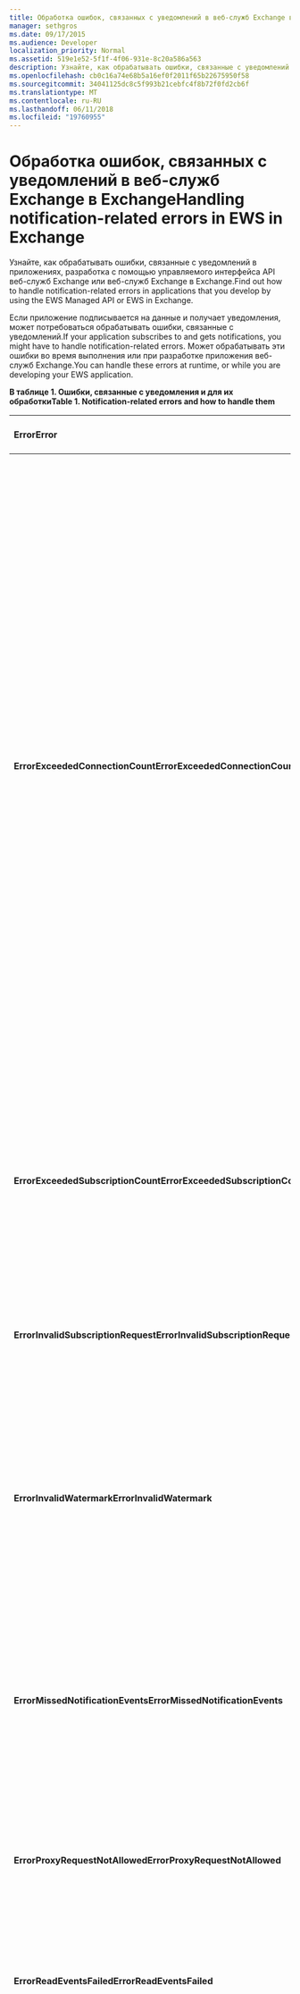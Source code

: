 ```yaml
---
title: Обработка ошибок, связанных с уведомлений в веб-служб Exchange в Exchange
manager: sethgros
ms.date: 09/17/2015
ms.audience: Developer
localization_priority: Normal
ms.assetid: 519e1e52-5f1f-4f06-931e-8c20a586a563
description: Узнайте, как обрабатывать ошибки, связанные с уведомлений в приложениях, разработка с помощью управляемого интерфейса API веб-служб Exchange или веб-служб Exchange в Exchange.
ms.openlocfilehash: cb0c16a74e68b5a16ef0f2011f65b22675950f58
ms.sourcegitcommit: 34041125dc8c5f993b21cebfc4f8b72f0fd2cb6f
ms.translationtype: MT
ms.contentlocale: ru-RU
ms.lasthandoff: 06/11/2018
ms.locfileid: "19760955"
---
```

# <a name="handling-notification-related-errors-in-ews-in-exchange"></a><span data-ttu-id="97870-103">Обработка ошибок, связанных с уведомлений в веб-служб Exchange в Exchange</span><span class="sxs-lookup"><span data-stu-id="97870-103">Handling notification-related errors in EWS in Exchange</span></span>

<span data-ttu-id="97870-104">Узнайте, как обрабатывать ошибки, связанные с уведомлений в приложениях, разработка с помощью управляемого интерфейса API веб-служб Exchange или веб-служб Exchange в Exchange.</span><span class="sxs-lookup"><span data-stu-id="97870-104">Find out how to handle notification-related errors in applications that you develop by using the EWS Managed API or EWS in Exchange.</span></span>
  
<span data-ttu-id="97870-105">Если приложение подписывается на данные и получает уведомления, может потребоваться обрабатывать ошибки, связанные с уведомлений.</span><span class="sxs-lookup"><span data-stu-id="97870-105">If your application subscribes to and gets notifications, you might have to handle notification-related errors.</span></span> <span data-ttu-id="97870-106">Может обрабатывать эти ошибки во время выполнения или при разработке приложения веб-служб Exchange.</span><span class="sxs-lookup"><span data-stu-id="97870-106">You can handle these errors at runtime, or while you are developing your EWS application.</span></span>
  
<span data-ttu-id="97870-107">**В таблице 1. Ошибки, связанные с уведомления и для их обработки**</span><span class="sxs-lookup"><span data-stu-id="97870-107">**Table 1. Notification-related errors and how to handle them**</span></span>

|<span data-ttu-id="97870-108">Error</span><span class="sxs-lookup"><span data-stu-id="97870-108">Error</span></span>|<span data-ttu-id="97870-109">Происходит при попытке...</span><span class="sxs-lookup"><span data-stu-id="97870-109">Occurs when you try to…</span></span>|<span data-ttu-id="97870-110">Обработать его с...</span><span class="sxs-lookup"><span data-stu-id="97870-110">Handle it by…</span></span>|
|:-----|:-----|:-----|
|<span data-ttu-id="97870-111">**ErrorExceededConnectionCount**</span><span class="sxs-lookup"><span data-stu-id="97870-111">**ErrorExceededConnectionCount**</span></span> |<span data-ttu-id="97870-112">Откройте подключение для получения событий, когда достигнут предел подключения из учетной записи откройте потоковой передачи подключений.</span><span class="sxs-lookup"><span data-stu-id="97870-112">Open a connection to get events when the account reached its connection limit of open streaming connections.</span></span> | <ul><li><span data-ttu-id="97870-113">Использование [олицетворения](http://technet.microsoft.com/en-us/library/dd776119%28v=exchg.150%29.aspx) для [открытия подключения](how-to-maintain-affinity-between-group-of-subscriptions-and-mailbox-server.md#bk_throttling).</span><span class="sxs-lookup"><span data-stu-id="97870-113">Using [impersonation](http://technet.microsoft.com/en-us/library/dd776119%28v=exchg.150%29.aspx) to [open connections](how-to-maintain-affinity-between-group-of-subscriptions-and-mailbox-server.md#bk_throttling).</span></span></li><li><span data-ttu-id="97870-114">Использование меньшего числа подключений для получения событий.</span><span class="sxs-lookup"><span data-stu-id="97870-114">Using fewer connections to get events.</span></span> <span data-ttu-id="97870-115">Повысить число подписок для каждого подключения с [помощью сходства](how-to-maintain-affinity-between-group-of-subscriptions-and-mailbox-server.md) , [поместив не более 200 подписки идентификаторы в ту же группу](how-to-maintain-affinity-between-group-of-subscriptions-and-mailbox-server.md#bk_howdoimaintain).</span><span class="sxs-lookup"><span data-stu-id="97870-115">Maximize the number of subscriptions in each connection by [using affinity](how-to-maintain-affinity-between-group-of-subscriptions-and-mailbox-server.md) and [placing a maximum of 200 subscription IDs in the same group](how-to-maintain-affinity-between-group-of-subscriptions-and-mailbox-server.md#bk_howdoimaintain).</span></span> <span data-ttu-id="97870-116">Затем можно использовать то же подключение для получения событий для всей группы, сокращения числа необходимых подключений.</span><span class="sxs-lookup"><span data-stu-id="97870-116">You can then use the same connection to retrieve events for the entire group, reducing the number of connections required.</span></span></li><li>  <span data-ttu-id="97870-117">При изменении значения HangingConnectionLimit в файле web.config для локальную систему Exchange, чтобы переопределить значение по умолчанию из трех подключений.</span><span class="sxs-lookup"><span data-stu-id="97870-117">Changing the value of the HangingConnectionLimit in the web.config file for Exchange on-premises to override the default value of three open connections.</span></span> <span data-ttu-id="97870-118">Exchange Online имеет по умолчанию HangingConnectionLimit 10, которая не настраивается.</span><span class="sxs-lookup"><span data-stu-id="97870-118">Exchange Online has a default HangingConnectionLimit of 10, which is not configurable.</span></span></li></ul> |
|<span data-ttu-id="97870-119">**ErrorExceededSubscriptionCount**</span><span class="sxs-lookup"><span data-stu-id="97870-119">**ErrorExceededSubscriptionCount**</span></span> |<span data-ttu-id="97870-120">Создание слишком большого числа подписок.</span><span class="sxs-lookup"><span data-stu-id="97870-120">Create too many subscriptions.</span></span> <span data-ttu-id="97870-121">[EwsMaxSubscriptions](http://msdn.microsoft.com/en-us/library/microsoft.exchange.data.directory.systemconfiguration.throttlingpolicy.ewsmaxsubscriptions%28v=exchg.150%29.aspx) параметр для политики регулирования определяет максимальное число подписок, которое может создать учетную запись.</span><span class="sxs-lookup"><span data-stu-id="97870-121">The [EwsMaxSubscriptions](http://msdn.microsoft.com/en-us/library/microsoft.exchange.data.directory.systemconfiguration.throttlingpolicy.ewsmaxsubscriptions%28v=exchg.150%29.aspx) throttling policy parameter determines the maximum number of subscriptions that an account can create.</span></span> | <ul><li><span data-ttu-id="97870-122">Использование [олицетворения](http://technet.microsoft.com/en-us/library/dd776119%28v=exchg.150%29.aspx) для [создания подписок](how-to-maintain-affinity-between-group-of-subscriptions-and-mailbox-server.md#bk_throttling).</span><span class="sxs-lookup"><span data-stu-id="97870-122">Using [impersonation](http://technet.microsoft.com/en-us/library/dd776119%28v=exchg.150%29.aspx) to [create subscriptions](how-to-maintain-affinity-between-group-of-subscriptions-and-mailbox-server.md#bk_throttling).</span></span></li><li><span data-ttu-id="97870-123">Уменьшение числа подписок.</span><span class="sxs-lookup"><span data-stu-id="97870-123">Reducing the number of subscriptions.</span></span></li></ul> |
|<span data-ttu-id="97870-124">**ErrorInvalidSubscriptionRequest**</span><span class="sxs-lookup"><span data-stu-id="97870-124">**ErrorInvalidSubscriptionRequest**</span></span> |<span data-ttu-id="97870-125">Создание подписок для нескольких почтовых ящиков или несколько папок из одного запроса.</span><span class="sxs-lookup"><span data-stu-id="97870-125">Create subscriptions for multiple mailboxes or multiple folders from a single request.</span></span>  |<span data-ttu-id="97870-126">Создание подписки для одной общей папки или одного почтового ящика в одном запросе.</span><span class="sxs-lookup"><span data-stu-id="97870-126">Creating a subscription for a single public folder or a single mailbox in a single request.</span></span>| 
|<span data-ttu-id="97870-127">**ErrorInvalidWatermark**</span><span class="sxs-lookup"><span data-stu-id="97870-127">**ErrorInvalidWatermark**</span></span> |<span data-ttu-id="97870-128">Получение событий с помощью недопустимый водяного знака.</span><span class="sxs-lookup"><span data-stu-id="97870-128">Get events by using an invalid watermark.</span></span>| <ul><li><span data-ttu-id="97870-129">Проверка подписки с Идентификатором возвращаются в предыдущем ответе.</span><span class="sxs-lookup"><span data-stu-id="97870-129">Checking the subscription ID returned in a previous response.</span></span></li><li><span data-ttu-id="97870-130">Проверка того, что отправке идентификатор подписки для правильного объекта **ExchangeService** .</span><span class="sxs-lookup"><span data-stu-id="97870-130">Ensuring that you're sending the subscription ID for the correct **ExchangeService** object.</span></span></li><li><span data-ttu-id="97870-131">[Создание новой подписки](handling-notification-related-errors-in-ews-in-exchange.md#bk_recover).</span><span class="sxs-lookup"><span data-stu-id="97870-131">[Creating a new subscription](handling-notification-related-errors-in-ews-in-exchange.md#bk_recover).</span></span></li></ul> |
|<span data-ttu-id="97870-132">**ErrorMissedNotificationEvents**</span><span class="sxs-lookup"><span data-stu-id="97870-132">**ErrorMissedNotificationEvents**</span></span> |<span data-ttu-id="97870-133">Получение событий при пропущены некоторые предыдущих событий.</span><span class="sxs-lookup"><span data-stu-id="97870-133">Get events when some previous events were missed.</span></span>   |<span data-ttu-id="97870-134">Сравнение свойства расширенного папки, которые **PR_LOCAL_COMMIT_TIME_MAX** (0x670a) и **PR_DELETED_COUNT_TOTAL** (0x670b), чтобы определить, какие изменения были пропущены и [Создание новой подписки](handling-notification-related-errors-in-ews-in-exchange.md#bk_recover).</span><span class="sxs-lookup"><span data-stu-id="97870-134">Comparing the extended folder properties **PR_LOCAL_COMMIT_TIME_MAX** (0x670a) and **PR_DELETED_COUNT_TOTAL** (0x670b) to determine what changes were missed, and [creating a new subscription](handling-notification-related-errors-in-ews-in-exchange.md#bk_recover).</span></span>  |
|<span data-ttu-id="97870-135">**ErrorProxyRequestNotAllowed**</span><span class="sxs-lookup"><span data-stu-id="97870-135">**ErrorProxyRequestNotAllowed**</span></span> |<span data-ttu-id="97870-136">Подпишитесь на события для пользователя в пакетной запрос, почтовый ящик которого был перемещен на другой сайт.</span><span class="sxs-lookup"><span data-stu-id="97870-136">Subscribe to events for a user in a batched request whose mailbox has moved to another site.</span></span>   |<span data-ttu-id="97870-137">Повторное обнаружение ExternalEwsUrl или EwsPartnerUrl с помощью [службы автообнаружения](autodiscover-for-exchange.md) и создание новой подписки.</span><span class="sxs-lookup"><span data-stu-id="97870-137">Using [Autodiscover](autodiscover-for-exchange.md) to rediscover the ExternalEwsUrl or EwsPartnerUrl, and creating a new subscription.</span></span>  |
|<span data-ttu-id="97870-138">**ErrorReadEventsFailed**</span><span class="sxs-lookup"><span data-stu-id="97870-138">**ErrorReadEventsFailed**</span></span> |<span data-ttu-id="97870-139">Получение событий из подписки, который не удается найти.</span><span class="sxs-lookup"><span data-stu-id="97870-139">Get events from a subscription that cannot be found.</span></span>  |<span data-ttu-id="97870-140">Повторное обнаружение ExternalEwsUrl или EwsPartnerUrl с помощью [службы автообнаружения](autodiscover-for-exchange.md) и создание новой подписки.</span><span class="sxs-lookup"><span data-stu-id="97870-140">Using [Autodiscover](autodiscover-for-exchange.md) to rediscover the ExternalEwsUrl or EwsPartnerUrl, and creating a new subscription.</span></span>  |
|<span data-ttu-id="97870-141">**ErrorServerBusy**</span><span class="sxs-lookup"><span data-stu-id="97870-141">**ErrorServerBusy**</span></span> | <span data-ttu-id="97870-142">Превышать пределы [регулирования](ews-throttling-in-exchange.md#bk_ThrottlingNotifications) .</span><span class="sxs-lookup"><span data-stu-id="97870-142">Exceed [throttling](ews-throttling-in-exchange.md#bk_ThrottlingNotifications) limits.</span></span> <span data-ttu-id="97870-143">Необходимо учитывать следующие отношении регулирования.</span><span class="sxs-lookup"><span data-stu-id="97870-143">Be aware of the following regarding throttling:</span></span><ul><li><span data-ttu-id="97870-144">[EwsMaxSubscriptions](http://msdn.microsoft.com/en-us/library/microsoft.exchange.data.directory.systemconfiguration.throttlingpolicy.ewsmaxsubscriptions%28v=exchg.150%29.aspx) предел регулирования определяет максимальное число push, запросу или потоковая передача подписки на уведомления, которые могут быть активны единовременно.</span><span class="sxs-lookup"><span data-stu-id="97870-144">The [EwsMaxSubscriptions](http://msdn.microsoft.com/en-us/library/microsoft.exchange.data.directory.systemconfiguration.throttlingpolicy.ewsmaxsubscriptions%28v=exchg.150%29.aspx) throttling limit identifies the maximum number of push, pull, or streaming notification subscriptions that can be active at one time.</span></span> <span data-ttu-id="97870-145">Это значение подписок на почтовый ящик, не число подписок отдельной папки в подписке почтового ящика.</span><span class="sxs-lookup"><span data-stu-id="97870-145">This is the value of mailbox subscriptions, not the number of individual folder subscriptions in a mailbox subscription.</span></span> <span data-ttu-id="97870-146">Начиная с версии почтовых ящиков службы 14.16.0135 и 14.15.0057.000 почтового ящика, размещенного Exchange Online или Exchange Online в составе Office 365 может иметь до 20 подписок и конечного Exchange 2013 локального почтового ящика могут иметь до 5000 подписок.</span><span class="sxs-lookup"><span data-stu-id="97870-146">Starting with service mailbox versions 14.16.0135 and 14.15.0057.000, a mailbox hosted by Exchange Online or Exchange Online as part of Office 365 can have up to 20 subscriptions, and a target Exchange 2013 on-premises mailbox can have up to 5000 subscriptions.</span></span></li><li><span data-ttu-id="97870-147">[EwsMaxConcurrency](http://msdn.microsoft.com/en-us/library/microsoft.exchange.data.directory.systemconfiguration.throttlingpolicy.ewsmaxconcurrency%28v=exchg.150%29.aspx) предел регулирования определяет максимальное число активных запросов для подключений, не являющиеся потоковая передача и имеет значение по умолчанию 27.</span><span class="sxs-lookup"><span data-stu-id="97870-147">The [EwsMaxConcurrency](http://msdn.microsoft.com/en-us/library/microsoft.exchange.data.directory.systemconfiguration.throttlingpolicy.ewsmaxconcurrency%28v=exchg.150%29.aspx) throttling limit identifies the maximum number of active requests for non-streaming connections and has a default value of 27.</span></span></li><li><span data-ttu-id="97870-148">Ограничение по умолчанию для открытых подключений потоковой передачи, равно 10.</span><span class="sxs-lookup"><span data-stu-id="97870-148">The default limit for open streaming connections is ten.</span></span></li></ul> |<ul><li><span data-ttu-id="97870-149">[Учитывая последствия регулирования политики, связанные с уведомлений](ews-throttling-in-exchange.md#bk_ThrottlingNotifications) и ограничение числа активных подписок и активных подключений, чтобы приложение не применяется регулирование.</span><span class="sxs-lookup"><span data-stu-id="97870-149">[Considering the implications of the notification-related throttling policies](ews-throttling-in-exchange.md#bk_ThrottlingNotifications) and limiting the number of active subscriptions and active connections so that the application is not throttled.</span></span></li><li><span data-ttu-id="97870-150">Использование меньшего числа подключений для получения событий.</span><span class="sxs-lookup"><span data-stu-id="97870-150">Using fewer connections to get events.</span></span> <span data-ttu-id="97870-151">Повысить число подписок для каждого подключения, [поместив не более 200 подписки идентификаторы в ту же группу](how-to-maintain-affinity-between-group-of-subscriptions-and-mailbox-server.md).</span><span class="sxs-lookup"><span data-stu-id="97870-151">Maximize the number of subscriptions in each connection by [placing a maximum of 200 subscription IDs in the same group](how-to-maintain-affinity-between-group-of-subscriptions-and-mailbox-server.md).</span></span> <span data-ttu-id="97870-152">Затем можно использовать то же подключение для получения событий для всей группы, сокращения числа необходимых подключений.</span><span class="sxs-lookup"><span data-stu-id="97870-152">You can then use the same connection to retrieve events for the entire group, reducing the number of connections required.</span></span></li><li><span data-ttu-id="97870-153">При изменении значения HangingConnectionLimit в файле web.config, чтобы переопределить значение по умолчанию из десяти открытых подключений потоковой передачи.</span><span class="sxs-lookup"><span data-stu-id="97870-153">Changing the value of the HangingConnectionLimit in the web.config file to override the default value of ten open streaming connections.</span></span></li></ul>|
|<span data-ttu-id="97870-154">**ErrorSubscriptionNotFound**</span><span class="sxs-lookup"><span data-stu-id="97870-154">**ErrorSubscriptionNotFound**</span></span> |<span data-ttu-id="97870-155">Получение событий для подписки, который не удается найти.</span><span class="sxs-lookup"><span data-stu-id="97870-155">Get events for a subscription that cannot be found.</span></span> <span data-ttu-id="97870-156">Может срока действия подписки, процесс веб-служб Exchange был перезагружен или передано недопустимое подписки.</span><span class="sxs-lookup"><span data-stu-id="97870-156">The subscription might have expired, the EWS process might have been restarted, or an invalid subscription was passed in.</span></span> | <ul><li><span data-ttu-id="97870-157">Проверка того, что вы используете же идентификатор подписки, который был возвращен в предыдущем ответе.</span><span class="sxs-lookup"><span data-stu-id="97870-157">Verifying that you're using the same subscription ID that was returned in a previous response.</span></span></li><li><span data-ttu-id="97870-158">Проверка того, что отправке идентификатор подписки для правильного объекта **ExchangeService** .</span><span class="sxs-lookup"><span data-stu-id="97870-158">Ensuring that you're sending the subscription ID for the correct **ExchangeService** object.</span></span></li><li> <span data-ttu-id="97870-159">[Создание новой подписки](handling-notification-related-errors-in-ews-in-exchange.md#bk_recover).</span><span class="sxs-lookup"><span data-stu-id="97870-159">[Creating a new subscription](handling-notification-related-errors-in-ews-in-exchange.md#bk_recover).</span></span></li></ul> |
|<span data-ttu-id="97870-160">**[ServiceLocalException](http://msdn.microsoft.com/en-us/library/microsoft.exchange.webservices.data.serviceresponseexception%28v=exchg.80%29.aspx)**</span><span class="sxs-lookup"><span data-stu-id="97870-160">**[ServiceLocalException](http://msdn.microsoft.com/en-us/library/microsoft.exchange.webservices.data.serviceresponseexception%28v=exchg.80%29.aspx)**</span></span> |<span data-ttu-id="97870-161">Добавьте подписку в новую папку, когда подключение подписки открыт в другую папку.</span><span class="sxs-lookup"><span data-stu-id="97870-161">Add a subscription to a new folder while a subscription connection is open on another folder.</span></span>  |<span data-ttu-id="97870-162">Изменение ее, чтобы подписаться на всех папок в почтовом ящике, а не указанной папки.</span><span class="sxs-lookup"><span data-stu-id="97870-162">Changing your subscription to subscribe to all folders in the mailbox, instead of a specific folder.</span></span>  |
|<span data-ttu-id="97870-163">**[ServiceResponseException](http://msdn.microsoft.com/en-us/library/microsoft.exchange.webservices.data.serviceresponseexception%28v=exchg.80%29.aspx)**</span><span class="sxs-lookup"><span data-stu-id="97870-163">**[ServiceResponseException](http://msdn.microsoft.com/en-us/library/microsoft.exchange.webservices.data.serviceresponseexception%28v=exchg.80%29.aspx)**</span></span> |<span data-ttu-id="97870-164">Получение событий для подписки, который не удается найти в хранилище Exchange.</span><span class="sxs-lookup"><span data-stu-id="97870-164">Get events for a subscription that cannot be located in the Exchange store.</span></span>  | <ul><li><span data-ttu-id="97870-165">Проверка того, что вы используете же идентификатор подписки, который был возвращен в предыдущем ответе.</span><span class="sxs-lookup"><span data-stu-id="97870-165">Verifying that you're using the same subscription ID that was returned in a previous response.</span></span></li><li><span data-ttu-id="97870-166">Проверка того, что отправке идентификатор подписки для правильного объекта **ExchangeService** .</span><span class="sxs-lookup"><span data-stu-id="97870-166">Ensuring that you're sending the subscription ID for the correct **ExchangeService** object.</span></span></li></ul> |
   
## <a name="recovering-from-lost-subscriptions"></a><span data-ttu-id="97870-167">Восстановление после потеряны подписки</span><span class="sxs-lookup"><span data-stu-id="97870-167">Recovering from lost subscriptions</span></span>
<span data-ttu-id="97870-168"><a name="bk_recover"> </a></span><span class="sxs-lookup"><span data-stu-id="97870-168"></span></span>

<span data-ttu-id="97870-169">При подписке теряются или больше не доступен, лучше создать новую подписку и не включать старые водяного знака в новой подписки.</span><span class="sxs-lookup"><span data-stu-id="97870-169">When a subscription is lost, or is no longer accessible, it is best to create a new subscription and not include the old watermark in the new subscription.</span></span> <span data-ttu-id="97870-170">Resubscribing со старой водяного знака вызывает линейная сканирования для событий, который обходится дорого.</span><span class="sxs-lookup"><span data-stu-id="97870-170">Resubscribing with the old watermark causes a linear scan for events, which is costly.</span></span> <span data-ttu-id="97870-171">Вместо этого создайте новую подписку и сравнение свойства папки для поиска изменений в содержимое, которое произошло между потеряны подписки и создать подписку.</span><span class="sxs-lookup"><span data-stu-id="97870-171">Instead, create a new subscription and compare folder properties to look for content changes that occurred between the lost subscription and the new subscription.</span></span> <span data-ttu-id="97870-172">Свойства расширенной папки, которые рекомендуется проверять, **PR_LOCAL_COMMIT_TIME_MAX** (0x670a0040) и **PR_DELETED_COUNT_TOTAL** (0x670b0003).</span><span class="sxs-lookup"><span data-stu-id="97870-172">The extended folder properties that we recommend that you check are **PR_LOCAL_COMMIT_TIME_MAX** (0x670a0040) and **PR_DELETED_COUNT_TOTAL** (0x670b0003).</span></span> <span data-ttu-id="97870-173">Это можно сделать, [Создание определения расширенных свойств](properties-and-extended-properties-in-ews-in-exchange.md).</span><span class="sxs-lookup"><span data-stu-id="97870-173">You can do this by [creating an extended property definition](properties-and-extended-properties-in-ews-in-exchange.md).</span></span>
  
## <a name="see-also"></a><span data-ttu-id="97870-174">См. также</span><span class="sxs-lookup"><span data-stu-id="97870-174">See also</span></span>

- [<span data-ttu-id="97870-175">Подписки на уведомления, события почтовых ящиков и службы EWS в Exchange</span><span class="sxs-lookup"><span data-stu-id="97870-175">Notification subscriptions, mailbox events, and EWS in Exchange</span></span>](notification-subscriptions-mailbox-events-and-ews-in-exchange.md)
- [<span data-ttu-id="97870-176">Поток уведомлений о событиях почтовых ящиков с помощью веб-служб Exchange в Exchange</span><span class="sxs-lookup"><span data-stu-id="97870-176">Stream notifications about mailbox events by using EWS in Exchange</span></span>](how-to-stream-notifications-about-mailbox-events-by-using-ews-in-exchange.md)    
- [<span data-ttu-id="97870-177">По запросу уведомлений о событиях почтовых ящиков с помощью веб-служб Exchange в Exchange</span><span class="sxs-lookup"><span data-stu-id="97870-177">Pull notifications about mailbox events by using EWS in Exchange</span></span>](how-to-pull-notifications-about-mailbox-events-by-using-ews-in-exchange.md)    
- [<span data-ttu-id="97870-178">Поддержка сходства между группой подписок и сервера почтовых ящиков в Exchange</span><span class="sxs-lookup"><span data-stu-id="97870-178">Maintain affinity between a group of subscriptions and the Mailbox server in Exchange</span></span>](how-to-maintain-affinity-between-group-of-subscriptions-and-mailbox-server.md)
    

